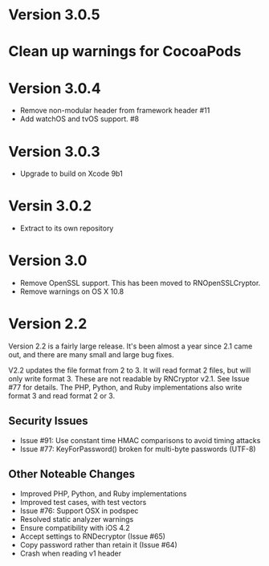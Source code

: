# Version 3.0.5

# Clean up warnings for CocoaPods

# Version 3.0.4

* Remove non-modular header from framework header #11
* Add watchOS and tvOS support. #8

# Version 3.0.3

* Upgrade to build on Xcode 9b1

# Versin 3.0.2

* Extract to its own repository

# Version 3.0

* Remove OpenSSL support. This has been moved to RNOpenSSLCryptor.
* Remove warnings on OS X 10.8

# Version 2.2

Version 2.2 is a fairly large release. It's been almost a year since 2.1 came out, and there are many small and large bug fixes.

V2.2 updates the file format from 2 to 3. It will read format 2 files, but will only write format 3. These are not readable by RNCryptor v2.1. See Issue #77 for details. The PHP, Python, and Ruby implementations also write format 3 and read format 2 or 3.

## Security Issues

* Issue #91:  Use constant time HMAC comparisons to avoid timing attacks
* Issue #77: KeyForPassword() broken for multi-byte passwords (UTF-8)

## Other Noteable Changes

* Improved PHP, Python, and Ruby implementations
* Improved test cases, with test vectors
* Issue #76: Support OSX in podspec
* Resolved static analyzer warnings
* Ensure compatibility with iOS 4.2
* Accept settings to RNDecryptor (Issue #65)
* Copy password rather than retain it (Issue #64)
* Crash when reading v1 header
